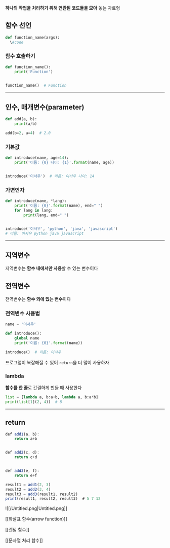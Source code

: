 **하나의 작업을 처리하기 위해 연관된 코드들을 모아** 놓는 자료형

## 함수 선언

```Python
def function_name(args):
  \#code
```

### 함수 호출하기

```Python
def function_name():
    print('Function')


function_name()  # Function
```

---

## 인수, 매개변수(parameter)

```Python
def add(a, b):
    print(a/b)

add(b=2, a=4)  # 2.0
```

### 기본값

```Python
def introduce(name, age=14):
    print('이름: {0} 나이: {1}'.format(name, age))


introduce('이서우')  # 이름: 이서우 나이: 14
```

### 가변인자

```Python
def introduce(name, *lang):
    print('이름: {0}'.format(name), end=" ")
    for lang in lang:
        print(lang, end=" ")


introduce('이서우', 'python', 'java', 'javascript')
# 이름: 이서우 python java javascript
```

---

## 지역변수

지역변수는 **함수 내에서만 사용**할 수 있는 변수이다

## 전역변수

전역변수는 **함수 외에 있는 변수**이다

### 전역변수 사용법

```Python
name = '이서우'

def introduce():
    global name
    print('이름: {0}'.format(name))

introduce()  # 이름: 이서우
```

프로그램이 복잡해질 수 있어 `return`을 더 많이 사용하자

### lambda

**함수를 한 줄**로 간결하게 만들 때 사용한다

```Python
list = [lambda a, b:a+b, lambda a, b:a*b]
print(list[1](2, 4))  # 8
```

---

## return

```JavaScript
def add1(a, b):
    return a+b


def add2(c, d):
    return c+d


def add3(e, f):
    return e+f

result1 = add1(2, 3)
result2 = add2(3, 4)
result3 = add3(result1, result2)
print(result1, result2, result3)  # 5 7 12
```

![[/Untitled.png|Untitled.png]]

[[화살표 함수(arrow function)]]

[[랜덤 함수]]

[[문자열 처리 함수]]